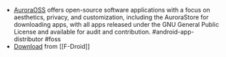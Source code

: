 - [AuroraOSS](https://auroraoss.com/) offers open-source software applications with a focus on aesthetics, privacy, and customization, including the AuroraStore for downloading apps, with all apps released under the GNU General Public License and available for audit and contribution. #android-app-distributor #foss
- [Download](https://f-droid.org/en/packages/com.aurora.store/) from [[F-Droid]]